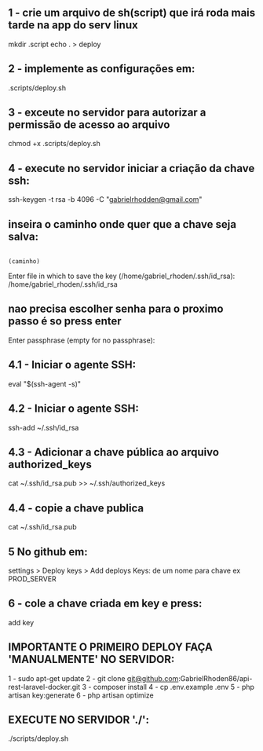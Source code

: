 ## 1 - crie um arquivo de sh(script) que irá roda mais tarde na app do serv linux
mkdir .script
echo . > deploy

## 2 - implemente as configurações em: 
.scripts/deploy.sh

## 3 - exceute no servidor para autorizar a permissão de acesso ao arquivo
chmod +x .scripts/deploy.sh

## 4 - execute no servidor iniciar a criação da chave ssh:
ssh-keygen -t rsa -b 4096 -C "gabrielrhodden@gmail.com"

## inseira o caminho onde quer que a chave seja salva:
                                                                            (caminho)
Enter file in which to save the key (/home/gabriel_rhoden/.ssh/id_rsa): /home/gabriel_rhoden/.ssh/id_rsa

## nao precisa escolher senha para o proximo passo é so press enter
Enter passphrase (empty for no passphrase):

## 4.1 - Iniciar o agente SSH:
eval "$(ssh-agent -s)"

## 4.2 - Iniciar o agente SSH:
ssh-add ~/.ssh/id_rsa

## 4.3 - Adicionar a chave pública ao arquivo authorized_keys
cat ~/.ssh/id_rsa.pub >> ~/.ssh/authorized_keys

## 4.4 - copie a chave publica
cat ~/.ssh/id_rsa.pub

## 5 No github em:
settings > Deploy keys > Add deploys Keys: de um nome para chave ex PROD_SERVER

## 6 - cole a chave criada em key e press:
add key

## IMPORTANTE O PRIMEIRO DEPLOY FAÇA 'MANUALMENTE' NO SERVIDOR:
1 - sudo apt-get update
2 - git clone git@github.com:GabrielRhoden86/api-rest-laravel-docker.git
3 - composer install
4 - cp .env.example .env
5 - php artisan key:generate
6 - php artisan optimize

## EXECUTE NO SERVIDOR './':
./scripts/deploy.sh



